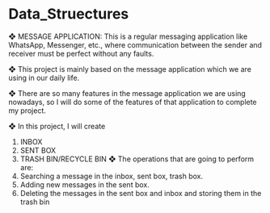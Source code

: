 # Data_Struectures
❖ MESSAGE APPLICATION:
This is a regular messaging application like WhatsApp,
Messenger, etc., where communication between the sender and
receiver must be perfect without any faults.

❖ This project is mainly based on the message application which
we are using in our daily life.

❖ There are so many features in the message application we are
using nowadays, so I will do some of the features of that
application to complete my project.

❖ In this project, I will create
1. INBOX
2. SENT BOX
3. TRASH BIN/RECYCLE BIN
❖ The operations that are going to perform are:
1. Searching a message in the inbox, sent box, trash box.
2. Adding new messages in the sent box.
3. Deleting the messages in the sent box and inbox and storing
them in the trash bin
